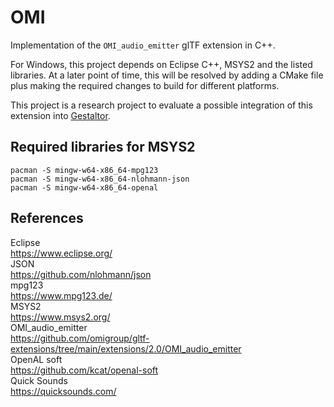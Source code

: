 # OMI
Implementation of the `OMI_audio_emitter` glTF extension in C++.  
  
For Windows, this project depends on Eclipse C++, MSYS2 and the listed libraries.
At a later point of time, this will be resolved by adding a CMake file plus making the required changes to build for different platforms.  
  
This project is a research project to evaluate a possible integration of this extension into [Gestaltor](https://gestaltor.io/).  
  
## Required libraries for MSYS2
`pacman -S mingw-w64-x86_64-mpg123`  
`pacman -S mingw-w64-x86_64-nlohmann-json`  
`pacman -S mingw-w64-x86_64-openal`  
  
## References
Eclipse  
https://www.eclipse.org/  
JSON  
https://github.com/nlohmann/json  
mpg123  
https://www.mpg123.de/  
MSYS2  
https://www.msys2.org/  
OMI_audio_emitter  
https://github.com/omigroup/gltf-extensions/tree/main/extensions/2.0/OMI_audio_emitter  
OpenAL soft  
https://github.com/kcat/openal-soft  
Quick Sounds  
https://quicksounds.com/  
  